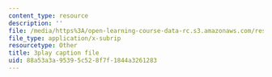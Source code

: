 ```yaml
---
content_type: resource
description: ''
file: /media/https%3A/open-learning-course-data-rc.s3.amazonaws.com/res-3-004-visualizing-materials-science-fall-2017/88a53a3a95395c528f7f1844a3261283_n9eMl6uLZeU.vtt
file_type: application/x-subrip
resourcetype: Other
title: 3play caption file
uid: 88a53a3a-9539-5c52-8f7f-1844a3261283
---
```

